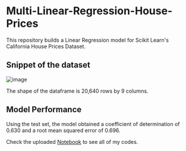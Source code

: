 # Multi-Linear-Regression-House-Prices
This repository builds a Linear Regression model for Scikit Learn's California House Prices Dataset. 

## Snippet of the dataset
![image](https://github.com/marvin-rubia/Multi-Linear-Regression-House-Prices/assets/140475770/2fd1a2e2-61c2-4e32-95b1-5bb75aa84a20)

The shape of the dataframe is 20,640 rows by 9 columns. 

## Model Performance 
Using the test set, the model obtained a coefficient of determination of 0.630 and a root mean squared error of 0.696. 

Check the uploaded [Notebook](https://github.com/marvin-rubia/Multi-Linear-Regression-House-Prices/blob/main/Multiple_Linear_Regression_with_California_House_Prices_Dataset_.ipynb) to see all of my codes. 
